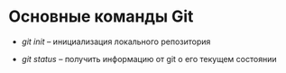 # Основные команды Git

* _git init_ – инициализация локального репозитория

* _git status_ – получить информацию от git о его текущем состоянии